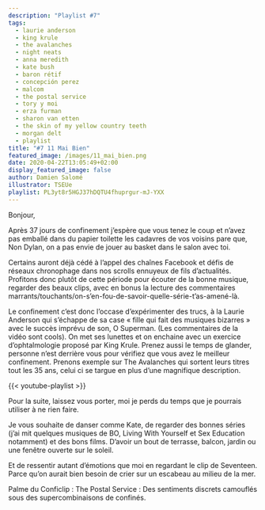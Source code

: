 ```yaml
---
description: "Playlist #7"
tags:
  - laurie anderson
  - king krule
  - the avalanches
  - night neats
  - anna meredith
  - kate bush
  - baron rétif
  - concepción perez
  - malcom
  - the postal service
  - tory y moi
  - erza furman
  - sharon van etten
  - the skin of my yellow country teeth
  - morgan delt
  - playlist
title: "#7 11 Mai Bien"
featured_image: /images/11_mai_bien.png
date: 2020-04-22T13:05:49+02:00
display_featured_image: false
author: Damien Salomé
illustrator: TSEUe
playlist: PL3yt8r5HGJ37hDQTU4fhuprgur-mJ-YXX
---
```

Bonjour, 

Après 37 jours de confinement j’espère que vous tenez le coup et n’avez pas emballé dans du papier toilette les cadavres de vos voisins pare que, Non Dylan, on a pas envie de jouer au basket dans le salon avec toi. 

Certains auront déjà cédé à l’appel des chaînes Facebook et défis de réseaux chronophage dans nos scrolls ennuyeux de fils d’actualités. Profitons donc plutôt de cette période pour écouter de la bonne musique, regarder des beaux clips, avec en bonus la lecture des commentaires marrants/touchants/on-s’en-fou-de-savoir-quelle-série-t’as-amené-là. 

Le confinement c’est donc l’occase d’expérimenter des trucs, à la Laurie Anderson qui s’échappe de sa case « fille qui fait des musiques bizarres » avec le succès imprévu de son, O Superman. (Les commentaires de la vidéo sont cools). On met ses lunettes et on enchaine avec un exercice d’ophtalmologie proposé par King Krule. Prenez aussi le temps de glander, personne n’est derrière vous pour vérifiez que vous avez le meilleur confinement. Prenons exemple sur The Avalanches qui sortent leurs titres tout les 35 ans, celui ci se targue en plus d’une magnifique description. 

{{< youtube-playlist >}}

Pour la suite, laissez vous porter, moi je perds du temps que je pourrais utiliser à ne rien faire. 

Je vous souhaite de danser comme Kate, de regarder des bonnes séries (j’ai mit quelques musiques de BO, Living With Yourself et Sex Education notamment) et des bons films. D’avoir un bout de terrasse, balcon, jardin ou une fenêtre ouverte sur le soleil.


Et de ressentir autant d’émotions que moi en regardant le clip de Seventeen. Parce qu’on aurait bien besoin de crier sur un escabeau au milieu de la mer. 

Palme du Conficlip : The Postal Service : Des sentiments discrets camouflés sous des supercombinaisons de confinés.
